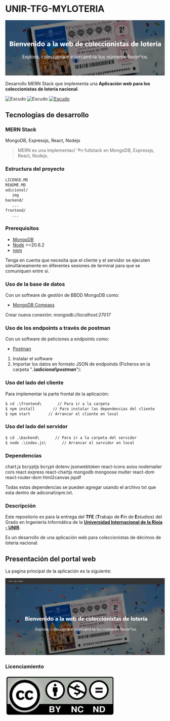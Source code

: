 # UNIR-TFG-MYLOTERIA
![Cabecera Portal socio](https://github.com/Vto40/myloteria/blob/main/adicional/Imagenes%20Github/Cabecera.png)
 
Desarrollo MERN Stack que implementa una **Aplicación web para los coleccionistas de lotería nacional**.

![Escudo](https://img.shields.io/badge/status-in%20Development-red) ![Escudo](https://img.shields.io/badge/logo-javascript-blue?logo=javascript&logoColor=f5f5f5) <a href="https://creativecommons.org/licenses/by-nc-sa/4.0/">![Escudo](https://img.shields.io/badge/license-in%20CC%20BY--NC--SA%204.0-yellow)</a>

## Tecnologías de desarrollo

### MERN Stack
MongoDB, Expressjs, React, Nodejs
> MERN es una implementaci¨®n fullstack en MongoDB, Expressjs, React, Nodejs.

### Estructura del proyecto
```terminal
LICENSE.MD
README.MD
adicional/
   img
backend/
   ...
frontend/
   ...
```
### Prerequisitos
- [MongoDB](https://www.mongodb.com/)
- [Node](https://nodejs.org/en/download/) >=20.6.2
- [npm](https://nodejs.org/en/download/package-manager/)

Tenga en cuenta que necesita que el cliente y el servidor se ejecuten simultáneamente en diferentes sesiones de terminal para que se comuniquen entre sí.

### Uso de la base de datos
Con un software de gestión de BBDD MongoDB como:
- [MongoDB Compass](https://www.mongodb.com/try/download/compass)

Crear nueva conexión: *mongodb://localhost:27017*


### Uso de los endpoints a través de postman
Con un software de peticiones a endpoints como:
- [Postman](https://www.postman.com/downloads/)

1. Instalar el software
2. Importar los datos en formato JSON de endpoinds (Ficheros en la carpeta "***.\adicional\postman***"):



### Uso del lado del cliente
Para implementar la parte frontal de la aplicación:

```terminal
$ cd .\frontend\       // Para ir a la carpeta
$ npm install        // Para instalar las dependencias del cliente
$ npm start        // Arrancar el cliente en local
```

### Uso del lado del servidor

```terminal
$ cd .\backend\       // Para ir a la carpeta del servidor
$ node .\index.js\       // Arrancar el servidor en local
```

### Dependencias

chart.js
bcryptjs
bcrypt
dotenv
jsonwebtoken
react-icons
axios
nodemailer
cors
react
express
react-chartjs
mongodb
mongoose
multer
react-dom
react-router-dom
html2canvas
jspdf

Todas estas dependencias se pueden agregar usando el archivo txt que esta dentro de adiconal\npm.txt.


### Descripción

Este repositorio es para la entrega del **TFE** \(**T**rabajo de **F**in de **E**studios\) del Grado en Ingeniería Informática de la **<a href="https://www.unir.net" target="_blank">Universidad Internacional de la Rioja - UNIR</a>**.

Es un desarrollo de una aplicación web para coleccionistas de décimos de loteria nacional.


## Presentación del portal web

La pagina principal de la aplicación es la siguiente:

![Login](https://github.com/Vto40/myloteria/blob/main/adicional/Imagenes%20Github/Home.png)


### Licenciamiento

![Licencia](https://github.com/Vto40/myloteria/blob/main/adicional/Imagenes%20Github/licencias-creative-commons-04.png)

